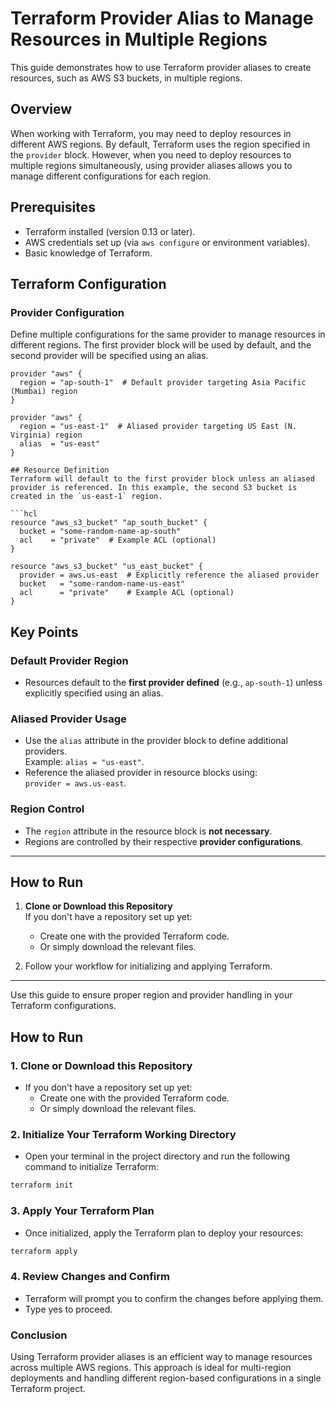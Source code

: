 # Terraform Provider Alias to Manage Resources in Multiple Regions

This guide demonstrates how to use Terraform provider aliases to create resources, such as AWS S3 buckets, in multiple regions.

## Overview

When working with Terraform, you may need to deploy resources in different AWS regions. By default, Terraform uses the region specified in the `provider` block. However, when you need to deploy resources to multiple regions simultaneously, using provider aliases allows you to manage different configurations for each region.

## Prerequisites

- Terraform installed (version 0.13 or later).
- AWS credentials set up (via `aws configure` or environment variables).
- Basic knowledge of Terraform.

## Terraform Configuration

### Provider Configuration

Define multiple configurations for the same provider to manage resources in different regions. The first provider block will be used by default, and the second provider will be specified using an alias.

```hcl
provider "aws" {
  region = "ap-south-1"  # Default provider targeting Asia Pacific (Mumbai) region
}

provider "aws" {
  region = "us-east-1"  # Aliased provider targeting US East (N. Virginia) region
  alias  = "us-east"
}

## Resource Definition
Terraform will default to the first provider block unless an aliased provider is referenced. In this example, the second S3 bucket is created in the `us-east-1` region.

```hcl
resource "aws_s3_bucket" "ap_south_bucket" {
  bucket = "some-random-name-ap-south"
  acl    = "private"  # Example ACL (optional)
}

resource "aws_s3_bucket" "us_east_bucket" {
  provider = aws.us-east  # Explicitly reference the aliased provider
  bucket   = "some-random-name-us-east"
  acl      = "private"    # Example ACL (optional)
}
 ```

## Key Points

### Default Provider Region
- Resources default to the **first provider defined** (e.g., `ap-south-1`) unless explicitly specified using an alias.

### Aliased Provider Usage
- Use the `alias` attribute in the provider block to define additional providers.  
  Example: `alias = "us-east"`.
- Reference the aliased provider in resource blocks using:  
  `provider = aws.us-east`.

### Region Control
- The `region` attribute in the resource block is **not necessary**.  
- Regions are controlled by their respective **provider configurations**.

---

## How to Run

1. **Clone or Download this Repository**  
   If you don't have a repository set up yet:
   - Create one with the provided Terraform code.
   - Or simply download the relevant files.

2. Follow your workflow for initializing and applying Terraform.

---

Use this guide to ensure proper region and provider handling in your Terraform configurations.


## How to Run

### 1. Clone or Download this Repository
- If you don't have a repository set up yet:  
  - Create one with the provided Terraform code.  
  - Or simply download the relevant files.

### 2. Initialize Your Terraform Working Directory
- Open your terminal in the project directory and run the following command to initialize Terraform:

```bash
terraform init
```

### 3. Apply Your Terraform Plan
- Once initialized, apply the Terraform plan to deploy your resources:
```bash
terraform apply
```
### 4. Review Changes and Confirm
- Terraform will prompt you to confirm the changes before applying them.
- Type yes to proceed.

### Conclusion
Using Terraform provider aliases is an efficient way to manage resources across multiple AWS regions. This approach is ideal for multi-region deployments and handling different region-based configurations in a single Terraform project.





